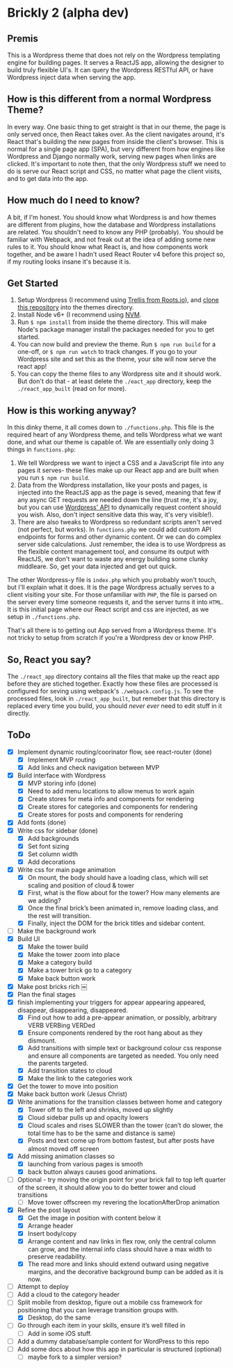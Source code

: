 # Brickly 2 (alpha dev)

## Premis
This is a Wordpress theme that does not rely on the Wordpress templating engine for building pages. It serves a ReactJS app, allowing the designer to build truly flexible UI's. It can query the Wordpress RESTful API, or have Wordpress inject data when serving the app.

## How is this different from a normal Wordpress Theme?
In every way. One basic thing to get straight is that in our theme, the page is only served once, then React takes over. As the client navigates around, it's React that's building the new pages from inside the client's browser. This is normal for a single page app (SPA), but very different from how engines like Wordpress and Django normally work, serving new pages when links are clicked. It's important to note then, that the only Wordpress stuff we need to do is serve our React script and CSS, no matter what page the client visits, and to get data into the app.

## How much do I need to know?
A bit, if I'm honest. You should know what Wordpress is and how themes are different from plugins, how the database and Wordpress installations are related. You shouldn't need to know any PHP (probably). You should be familiar with Webpack, and not freak out at the idea of adding some new rules to it. You should know what React is, and how components work together, and be aware I hadn't used React Router v4 before this project so, if my routing looks insane it's because it is. 

## Get Started
1. Setup Wordpress (I recommend using [Trellis from Roots.io](https://roots.io/trellis/)), and [clone this repository](https://help.github.com/articles/cloning-a-repository/) into the themes directory.
2. Install Node v6+ (I recommend using [NVM](https://github.com/creationix/nvm).
3. Run `$ npm install` from inside the theme directory. This will make Node's package manager install the packages needed for you to get started.
4. You can now build and preview the theme. Run `$ npm run build` for a one-off, or `$ npm run watch` to track changes. If you go to your Wordpress site and set this as the theme, your site will now serve the react app!
5. You can copy the theme files to any Wordpress site and it should work. But don't do that - at least delete the `./eact_app` directory, keep the `./react_app_built` (read on for more).

## How is this working anyway?
In this dinky theme, it all comes down to `./functions.php`. This file is the required heart of any Wordpress theme, and tells Wordpress what we want done, and what our theme is capable of. We are essentially only doing 3 things in `functions.php`:
1. We tell Wordpress we want to inject a CSS and a JavaScript file into any pages it serves- these files make up our React app and are built when you run `$ npm run build`. 
2. Data from the Wordpress installation, like your posts and pages, is injected into the ReactJS app as the page is seved, meaning that few if any async GET requests are needed down the line (trust me, it's a joy, but you can use [Wordpress' API](https://developer.wordpress.org/rest-api/) to dynamically request content should you wish. Also, don't inject sensitive data this way, it's very visible!).
3. There are also tweaks to Wordpress so redundant scripts aren't served (not perfect, but works). 
In `functions.php` we could add custom API endpoints for forms and other dynamic content. Or we can do complex server side calculations. Just remember, the idea is to use Wordpress as the flexible content management tool, and consume its output with ReactJS, we don't want to waste any energy building some clunky middleare. So, get your data injected and get out quick.

The other Wordpress-y file is `index.php` which you probably won't touch, but I'll explain what it does. It is the page Wordpress actually serves to a client visiting your site. For those unfamiliar with `PHP`, the file is parsed on the server every time someone requests it, and the server turns it into `HTML`. It is this initial page where our React script and css are injected, as we setup in `./functions.php`.

That's all there is to getting out App served from a Wordpress theme. It's not tricky to setup from scratch if you're a Wordpress dev or know PHP.

## So, React you say?
The `./react_app` directory contains all the files that make up the react app before they are stiched together. Exactly how these files are processed is configured for seving using webpack's `./webpack.config.js`. To see the processed files, look in `./react_app_built`, but remeber that this directory is replaced every time you build, you should *never ever* need to edit stuff in it directly.

## ToDo
- [x] Implement dynamic routing/coorinator flow, see react-router (done)
    - [x] Implement MVP routing 
    - [x] Add links and check navigation between MVP
- [x] Build interface with Wordpress
    - [x] MVP storing info (done)
    - [x] Need to add menu locations to allow menus to work again
    - [x] Create stores for meta info and components for rendering
    - [x] Create stores for categories and components for rendering
    - [x] Create stores for posts and components for rendering
- [x] Add fonts (done)
- [x] Write css for sidebar (done)
    - [x] Add backgrounds
    - [x] Set font sizing
    - [x] Set column width
    - [x] Add decorations
- [x] Write css for main page animation
    - [x] On mount, the body should have a loading class, which will set scaling and position of cloud & tower
    - [x] First, what is the flow about for the tower? How many elements are we adding?
    - [x] Once the final brick’s been animated in, remove loading class, and the rest will transition.
    - [x] Finally, inject the DOM for the brick titles and sidebar content.
- [ ] Make the background work
- [x] Build UI 
    - [x] Make the tower build 
    - [x] Make the tower zoom into place 
    - [x] Make a category build 
    - [x] Make a tower brick go to a category 
    - [x] Make back button work
- [x] Make post bricks rich
￼
- [x] Plan the final stages
- [x] finish implementing your triggers for appear appearing appeared, disappear, disappearing, disappeared. 
    - [x] Find out how to add a pre-appear animation, or possibly, arbitrary VERB VERBing VERDed
    - [x] Ensure components rendered by the root hang about as they dismount.
    - [x] Add transitions with simple text or background colour css response and ensure all components are targeted as needed. You only need the parents targeted.
    - [x] Add transition states to cloud
    - [x] Make the link to the categories work
- [x] Get the tower to move into position
- [x] Make back button work (Jesus Christ)
- [x] Write animations for the transition classes between home and category
    - [x] Tower off to the left and shrinks, moved up slightly
    - [x] Cloud sidebar pulls up and opacity lowers
    - [x] Cloud scales and rises SLOWER than the tower (can’t do slower, the total time has to be the same and distance is same)
    - [x] Posts and text come up from bottom fastest, but after posts have almost moved off screen
- [x] Add missing animation classes so 
    - [x] launching from various pages is smooth 
    - [x] back button always causes good animations.
- [ ] Optional - try moving the origin point for your brick fall to top left quarter of the screen, it should allow you to do better tower and cloud transitions
    - [ ] Move tower offscreen my revering the locationAfterDrop animation
- [x] Refine the post layout
    - [x] Get the image in position with content below it
    - [x] Arrange header
    - [x] Insert body/copy
    - [x] Arrange content and nav links in flex row, only the central column can grow, and the internal info class should have a max width to preserve readability.
    - [x] The read more and links should extend outward using negative margins, and the decorative background bump can be added as it is now.
- [ ] Attempt to deploy
- [ ] Add a cloud to the category header
- [ ] Split mobile from desktop, figure out a mobile css framework for positioning that you can leverage transition groups with.
    - [x] Desktop, do the same
- [ ] Go through each item in your skills, ensure it’s well filled in
    - [ ] Add in some iOS stuff.
- [ ] Add a dummy database/sample content for WordPress to this repo
- [ ] Add some docs about how this app in particular is structured (optional)
    - [ ] maybe fork to a simpler version?
